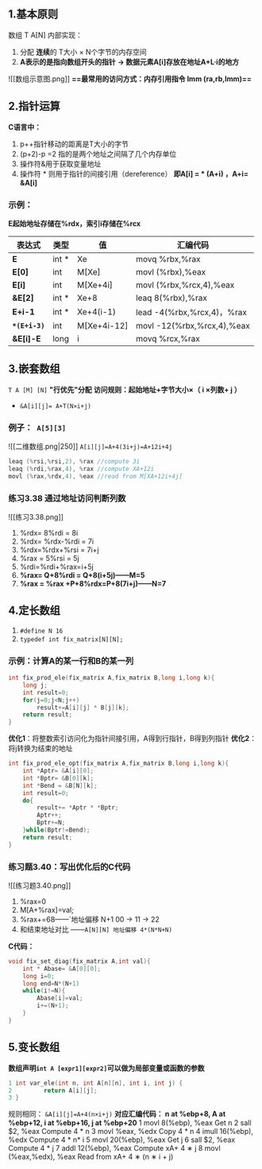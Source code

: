 ## 1.基本原则
数组 T A[N] 内部实现：
1. 分配 **连续**的 T大小 × N个字节的内存空间
2. **A表示的是指向数组开头的指针**
**-> 数据元素A[i]存放在地址A+L·i的地方**

![[数组示意图.png]]
**==最常用的访问方式：内存引用指令 Imm (ra,rb,Imm)==**
## 2.指针运算
**C语言中：**
1. p++指针移动的距离是T大小的字节
2. (p+2)-p =2 指的是两个地址之间隔了几个内存单位
3. 操作符&用于获取变量地址
4. 操作符 * 则用于指针的间接引用（dereference）
**即A[i] = * (A+i) ，A+i= &A[i]**

### **示例：**
**E起始地址存储在%rdx，索引i存储在%rcx**

| 表达式            | 类型    | 值           | 汇编代码                       |
| -------------- | ----- | ----------- | -------------------------- |
| **E**          | int * | Xe          | movq %rbx,%rax             |
| **E[0]**       | int   | M[Xe]       | movl (%rbx),%eax           |
| **E[i]**       | int   | M[Xe+4i]    | movl (%rbx,%rcx,4),%eax    |
| **&E[2]**      | int * | Xe+8        | leaq 8(%rbx),%rax          |
| **E+i-1**      | int * | Xe+4(i-1)   | lead -4(%rbx,%rcx,4)，%rax  |
| **`*(E+i-3)`** | int   | M[Xe+4i-12] | movl -12(%rbx,%rcx,4),%eax |
| **&E[i]-E**    | long  | i           | movq %rcx,%rax             |

## 3.嵌套数组
`T A [M] [N]` **"行优先"分配**
**访问规则：起始地址+字节大小×（ i ×列数+ j ）**
-  `&A[i][j]= A+T(N×i+j)`
### 例子：` A[5][3]`
![[二维数组.png|250]]
`A[i][j]=A+4(3i+j)=A+12i+4j`
```c
leaq (%rsi,%rsi,2), %rax //compute 3i
leaq (%rdi,%rax,4), %rax //compute XA+12i
movl (%rax,%rdx,4), %eax //read from M[XA+12i+4j]
```

### **练习3.38 通过地址访问判断列数**
![[练习3.38.png]]
1. %rdx= 8%rdi = 8i
2. %rdx= %rdx-%rdi = 7i
3. %rdx=%rdx+%rsi = 7i+j
4. %rax = 5%rsi = 5j
5. %rdi=%rdi+%rax=i+5j
6. **%rax= Q+8%rdi = Q+8(i+5j)——M=5**
7. **%rax = %rax +P+8%rdx=P+8(7i+j)——N=7**

## 4.定长数组
1. `#define N 16`
2. `typedef int fix_matrix[N][N];`
### **示例：计算A的某一行和B的某一列**
```c
int fix_prod_ele(fix_matrix A,fix_matrix B,long i,long k){
	long j;
	int result=0;
	for(j=0;j<N;j++)
		result+=A[i][j] * B[j][k];
	return result;
}
```

**优化1**：将整数索引访问化为指针间接引用，A得到行指针，B得到列指针
**优化2**：将j转换为结束的地址

```c
int fix_prod_ele_opt(fix_matrix A,fix_matrix B,long i,long k){
	int *Aptr= &A[i][0];
	int *Bptr= &B[0][k];
	int *Bend = &B[N][k];
	int result=0;
	do{
		result+= *Aptr * *Bptr;
		Aptr++;
		Bptr+=N;
	}while(Bptr!=Bend);
	return result;
}
```

### **练习题3.40：写出优化后的C代码**
![[练习题3.40.png]]
1. %rax=0
2. M[A+%rax]=val;
3. %rax+=68——`地址偏移 N+1  00 -> 11 -> 22 
4. 和结束地址对比 ——`A[N][N] 地址偏移 4*(N*N+N)` 

**C代码：**
```c
void fix_set_diag(fix_matrix A,int val){
	int * Abase= &A[0][0];
	long i=0;
	long end=N*(N+1)
	while(i!=N){
		Abase[i]=val;
		i+=(N+1);
	}
}
```


## 5.变长数组
**数组声明`int A [expr1][expr2]`可以做为局部变量或函数的参数**
```c
1 int var_ele(int n, int A[n][n], int i, int j) {
2         return A[i][j];
3 }
```

规则相同： `&A[i][j]=A+4(n×i+j)`
**对应汇编代码：**
**n at %ebp+8, A at %ebp+12, i at %ebp+16, j at %ebp+20**
1 movl 8(%ebp), %eax 		Get n
2 sall $2, %eax 		            Compute 4 * n
3 movl %eax, %edx 		Copy 4 * n
4 imull 16(%ebp), %edx 	Compute 4 * n* i
5 movl 20(%ebp), %eax 	Get j
6 sall $2, %eax 		            Compute 4 * j
7 addl 12(%ebp), %eax 		Compute xA+ 4 ∗ j
8 movl (%eax,%edx), %eax 	Read from xA+ 4 ∗ (n ∗ i + j)
